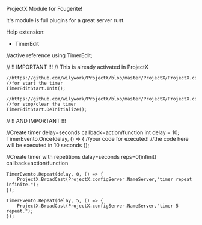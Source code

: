 ProjectX Module for Fougerite!

it's module is full plugins for a great server rust.



Help extension:

- TimerEdit

//active reference
using TimerEdit;

// !! IMPORTANT !!!
// This is already activated in ProjectX

    //https://github.com/wilywork/ProjectX/blob/master/ProjectX/ProjectX.cs#L390
    //for start the timer
    TimerEditStart.Init();

    //https://github.com/wilywork/ProjectX/blob/master/ProjectX/ProjectX.cs#L483
    //for stop/clear the timer
    TimerEditStart.DeInitialize();

// !! AND IMPORTANT !!!

//Create timer  delay=seconds  callback=action/function
int delay = 10;
TimerEvento.Once(delay, () => {
    //your code for executed!
    //the code here will be executed in 10 seconds
});

//Create timer with repetitions  dalay=seconds  reps=0(infinit)  callback=action/function

    TimerEvento.Repeat(delay, 0, () => {
        ProjectX.BroadCast(ProjectX.configServer.NameServer,"timer repeat infinite.");
    });

    TimerEvento.Repeat(delay, 5, () => {
        ProjectX.BroadCast(ProjectX.configServer.NameServer,"timer 5 repeat.");
    });
